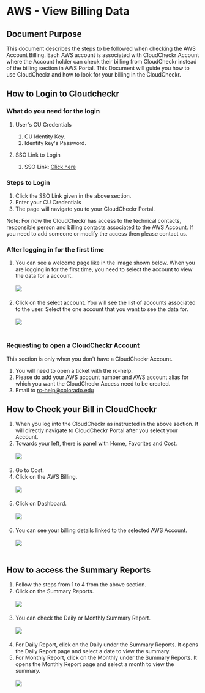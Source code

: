 # AWS - View Billing Data

## Document Purpose

This document describes the steps to be followed when checking the AWS Account Billing. Each AWS account is associated with CloudCheckr Account where the Account holder can check their billing from CloudCheckr instead of the billing section in AWS Portal. This Document will guide you how to use CloudCheckr and how to look for your billing in the CloudCheckr. 

## How to Login to Cloudcheckr

### What do you need for the login

1. User's CU Credentials 
   1. CU Identity Key.
   2. Identity key's Password. 

2. SSO Link to Login
   1. SSO Link: [Click here](https://fedauth.colorado.edu/idp/profile/SAML2/Unsolicited/SSO?providerId=https://auth-us.cloudcheckr.com/auth)

### Steps to Login

1. Click the SSO Link given in the above section. 
2. Enter your CU Credentials
3. The page will navigate you to your CloudCheckr Portal.

Note: For now the CloudCheckr has access to the technical contacts, responsible person and billing contacts associated to the AWS Account. If you need to add someone or modify the access then please contact us.

### After logging in for the first time
1. You can see a welcome page like in the image shown below. When you are logging in for the first time, you need to select the account to view the data for a account. <br>
   <br>![](images/firsttimelogin.png) <br><br>
2. Click on the select account. You will see the list of accounts associated to the user. Select the one account that you want to see the data for. <br>
   <br>![](images/selectaccount.png) <br><br>


### Requesting to open a CloudCheckr Account

This section is only when you don't have a CloudCheckr Account. 

1. You will need to open a ticket with the rc-help. 
2. Please do add your AWS account number and AWS account alias for which you want the CloudCheckr Access need to be created.
3. Email to rc-help@colorado.edu

## How to Check your Bill in CloudCheckr

1. When you log into the CloudCheckr as instructed in the above section. It will directly navigate to CloudCheckr Portal after you select your Account.
2. Towards your left, there is panel with Home, Favorites and Cost. <br>
   <br>![](images/cost.png) <br><br>
3. Go to Cost. 
4. Click on the AWS Billing. <br>
   <br>![](images/AWSBilling.png) <br><br>
5. Click on Dashboard. <br>
   <br>![](images/Dashboard.png) <br><br>
6. You can see your billing details linked to the selected AWS Account. <br>
   <br>![](images/Billing.png) <br><br>

## How to access the Summary Reports

1. Follow the steps from 1 to 4 from the above section.
2. Click on the Summary Reports. <br>
   <br>![](images/summary.png) <br><br>
3. You can check the Daily or Monthly Summary Report. <br>
   <br>![](images/twoviews.png) <br><br>
4. For Daily Report, click on the Daily under the Summary Reports. It opens the Daily Report page and select a date to view the summary. 
5. For Monthly Report, click on the Monthly under the Summary Reports. It opens the Monthly Report page and select a month to view the summary. <br>
   <br>![](images/summarymonthly.png) <br><br>

